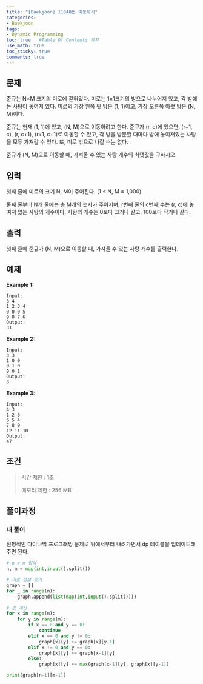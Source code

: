 ```yaml
---
title: "[Baekjoon] 11048번 이동하기"
categories: 
- Baekjoon
tags:
- Dynamic Programming
toc: true   #Table Of Contents 목차 
use_math: true
toc_sticky: true
comments: true
---
```


## 문제

준규는 N×M 크기의 미로에 갇혀있다. 미로는 1×1크기의 방으로 나누어져 있고, 각 방에는 사탕이 놓여져 있다. 미로의 가장 왼쪽 윗 방은 (1, 1)이고, 가장 오른쪽 아랫 방은 (N, M)이다.

준규는 현재 (1, 1)에 있고, (N, M)으로 이동하려고 한다. 준규가 (r, c)에 있으면, (r+1, c), (r, c+1), (r+1, c+1)로 이동할 수 있고, 각 방을 방문할 때마다 방에 놓여져있는 사탕을 모두 가져갈 수 있다. 또, 미로 밖으로 나갈 수는 없다.

준규가 (N, M)으로 이동할 때, 가져올 수 있는 사탕 개수의 최댓값을 구하시오.

## 입력

첫째 줄에 미로의 크기 N, M이 주어진다. (1 ≤ N, M ≤ 1,000)

둘째 줄부터 N개 줄에는 총 M개의 숫자가 주어지며, r번째 줄의 c번째 수는 (r, c)에 놓여져 있는 사탕의 개수이다. 사탕의 개수는 0보다 크거나 같고, 100보다 작거나 같다.

## 출력

첫째 줄에 준규가 (N, M)으로 이동할 때, 가져올 수 있는 사탕 개수를 출력한다.

## 예제

**Example 1:**

```
Input: 
3 4
1 2 3 4
0 0 0 5
9 8 7 6
Output: 
31
```

**Example 2:**

```
Input:
3 3
1 0 0
0 1 0
0 0 1
Output:
3
```

**Example 3:**

```
Input:
4 3
1 2 3
6 5 4
7 8 9
12 11 10
Output:
47
```

## 조건

> 시간 제한 : 1초
>
> 메모리 제한 : 256 MB

## 풀이과정

### 내 풀이

전형적인 다이나믹 프로그래밍 문제로 위에서부터 내려가면서 dp 테이블을 업데이트해주면 된다.

```python
# n x m 입력
n, m = map(int,input().split())

# 미로 정보 받기
graph = []
for _ in range(n):
    graph.append(list(map(int,input().split())))
    
# 값 계산
for x in range(n):
    for y in range(m):
        if x == 0 and y == 0:
            continue
        elif x == 0 and y != 0:
            graph[x][y] += graph[x][y-1]
        elif x != 0 and y == 0:
            graph[x][y] += graph[x-1][y]
        else:
            graph[x][y] += max(graph[x-1][y], graph[x][y-1])

print(graph[n-1][m-1])
```

